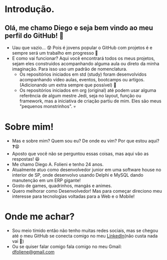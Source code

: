 # Introdução.
## Olá, me chamo Diego e seja bem vindo ao meu perfil do GitHub! 👋
* Uau que vazio... 😰 Pois é jovens popular o GitHub com projetos é e sempre será um trabalho em progresso 🏃
* E como vai funcionar? Aqui você encontrará todos os meus projetos, sejam eles construidos acompanhando alguma aula ou direto da minha imaginação. Para isso uso um padrão de nomenclatura.
  * Os repositórios iniciados em std (study) foram desenvolvidos acompanhando vídeo aulas, eventos, bootcamps ou artigos.(Adicionando um extra sempre que possível) 🏫
  * Os repositórios iniciados em org (original) até podem usar alguma referência de algum mestre Jedi, seja no layout, função ou framework, mas a iniciativa de criação partiu de mim. Eles são meus "pequenos monstrinhos". 💀
# Sobre mim!
* Mas e sobre mim? Quem sou eu? De onde eu vim? Por que estou aqui? ❓:anguished:
* Aposto que você não se perguntou essas coisas, mas aqui vão as respostas! :laughing:
* Me chamo Diego A. Folieni e tenho 24 anos.
* Atualmente atuo como desenvolvedor junior em uma software house no interior de SP, onde desenvolvo usando Delphi e MySQL dando manutenção em um ERP gigante!
* Gosto de games, quadrinhos, mangás e animes.
* Quero melhorar como Desenvolvedor! Mas para começar direciono meu interesse para tecnologias voltadas para a Web e o Mobile!
# Onde me achar?
* Sou meio tímido então não tenho muitas redes sociais, mas se chegou até o meu GitHub se conecta comigo no meu [LinkedIn](https://www.linkedin.com/in/diego-antonio-folieni-69295615b)(não custa nada vai 🥺)
* Ou se quiser falar comigo fala comigo no meu Gmail: dfoliene@gmail.com

<!--
**diegofolieni/diegofolieni** is a ✨ _special_ ✨ repository because its `README.md` (this file) appears on your GitHub profile.

Here are some ideas to get you started:

- 🔭 I’m currently working on ...
- 🌱 I’m currently learning ...
- 👯 I’m looking to collaborate on ...
- 🤔 I’m looking for help with ...
- 💬 Ask me about ...
- 📫 How to reach me: ...
- 😄 Pronouns: ...
- ⚡ Fun fact: ...
-->
